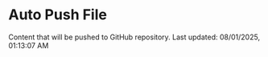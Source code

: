 # Auto Push File

Content that will be pushed to GitHub repository.
Last updated: 08/01/2025, 01:13:07 AM